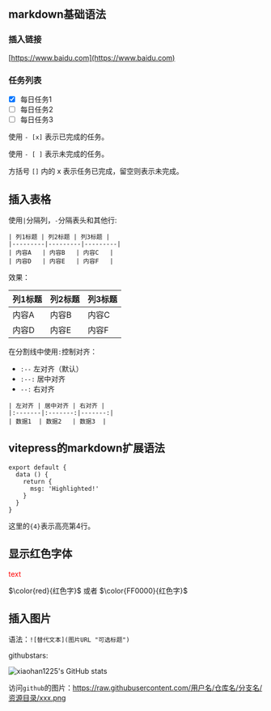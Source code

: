 ## markdown基础语法

### 插入链接

[https://www.baidu.com](https://www.baidu.com)

### 任务列表
- [x] 每日任务1
- [ ] 每日任务2
- [ ] 每日任务3

使用 `- [x]` 表示已完成的任务。

使用 `- [ ]` 表示未完成的任务。

方括号 `[]` 内的 x 表示任务已完成，留空则表示未完成。

## 插入表格
使用`|`分隔列，`-`分隔表头和其他行:
```
| 列1标题 | 列2标题 | 列3标题 |
|---------|---------|---------|
| 内容A   | 内容B   | 内容C   |
| 内容D   | 内容E   | 内容F   |
```
效果：

| 列1标题 | 列2标题 | 列3标题 |
|---------|---------|---------|
| 内容A   | 内容B   | 内容C   |
| 内容D   | 内容E   | 内容F   |

在分割线中使用`:`控制对齐：
- `:--` 左对齐（默认）
- `:--:` 居中对齐
- `--:` 右对齐

```
| 左对齐 | 居中对齐 | 右对齐 |
|:-------|:-------:|-------:|
| 数据1  | 数据2   | 数据3  |
```

## vitepress的markdown扩展语法
```js{4}
export default {
  data () {
    return {
      msg: 'Highlighted!'
    }
  }
}
```

这里的`{4}`表示高亮第4行。

## 显示红色字体

<font color='red'> text </font>

$\color{red}{红色字}$ 或者 $\color{FF0000}{红色字}$


## 插入图片

语法：`![替代文本](图片URL "可选标题")`

githubstars: 

![xiaohan1225's GitHub stats](https://github-readme-stats.vercel.app/api?username=xiaohan1225&show_icons=true&count_private=true&hide_border=true&include_all_commits=true&layout=compact)


访问`github`的图片：https://raw.githubusercontent.com/用户名/仓库名/分支名/资源目录/xxx.png